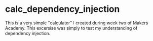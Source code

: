 # calc_dependency_injection
This is a very simple "calculator" I created during week two of Makers Academy. This excersise was simply to test my understanding of dependency injection.
